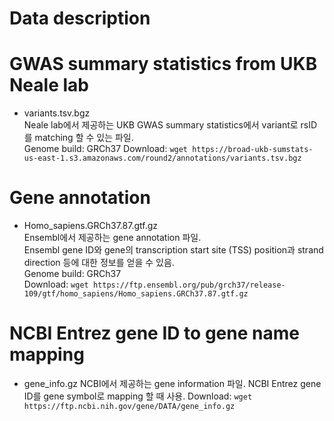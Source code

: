 # Data description

# GWAS summary statistics from UKB Neale lab

- variants.tsv.bgz  
    Neale lab에서 제공하는 UKB GWAS summary statistics에서 variant로 rsID를 matching 할 수 있는 파일.  
    Genome build: GRCh37
    Download: `wget https://broad-ukb-sumstats-us-east-1.s3.amazonaws.com/round2/annotations/variants.tsv.bgz`


# Gene annotation

- Homo_sapiens.GRCh37.87.gtf.gz  
    Ensembl에서 제공하는 gene annotation 파일.  
    Ensembl gene ID와 gene의 transcription start site (TSS) position과 strand direction 등에 대한 정보를 얻을 수 있음.  
    Genome build: GRCh37  
    Download: `wget https://ftp.ensembl.org/pub/grch37/release-109/gtf/homo_sapiens/Homo_sapiens.GRCh37.87.gtf.gz`


# NCBI Entrez gene ID to gene name mapping

- gene_info.gz
    NCBI에서 제공하는 gene information 파일.
    NCBI Entrez gene ID를 gene symbol로 mapping 할 때 사용.
    Download: `wget https://ftp.ncbi.nih.gov/gene/DATA/gene_info.gz`